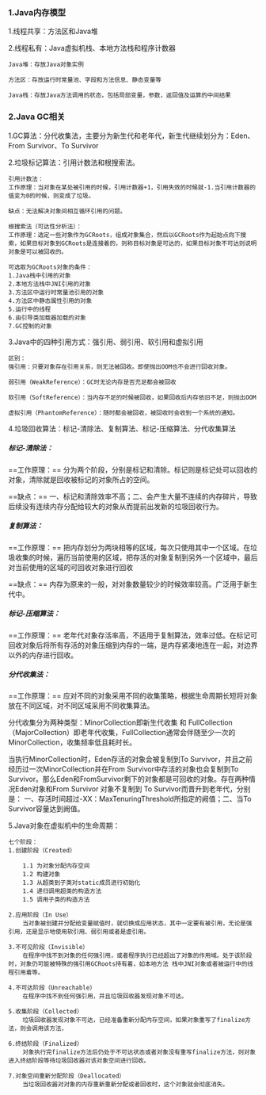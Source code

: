 ### 1.Java内存模型
1.线程共享：方法区和Java堆

2.线程私有：Java虚拟机栈、本地方法栈和程序计数器


```
Java堆：存放Java对象实例

方法区：存放运行时常量池、字段和方法信息、静态变量等

Java栈：存放Java方法调用的状态，包括局部变量，参数，返回值及运算的中间结果
```


### 2.Java GC相关
1.GC算法：分代收集法，主要分为新生代和老年代，新生代继续划分为：Eden、From Survivor、To Survivor

2.垃圾标记算法：引用计数法和根搜索法。

```
引用计数法：
工作原理：当对象在某处被引用的时候，引用计数器+1，引用失效的时候就-1.当引用计数器的值变为0的时候，则变成了垃圾。

缺点：无法解决对象间相互循环引用的问题。

根搜索法（可达性分析法）：
工作原理：选定一些对象作为GCRoots，组成对象集合，然后以GCRoots作为起始点向下搜索，如果目标对象到GCRoots是连接着的，则称目标对象是可达的，如果目标对象不可达则说明对象是可以被回收的。

可选取为GCRoots对象的条件：
1.Java栈中引用的对象
2.本地方法栈中JNI引用的对象
3.方法区中运行时常量池引用的对象
4.方法区中静态属性引用的对象
5.运行中的线程
6.由引导类加载器加载的对象
7.GC控制的对象
```


3.Java中的四种引用方式：强引用、弱引用、软引用和虚拟引用

```
区别：
强引用：只要对象存在引用关系，则无法被回收。即使抛出OOM也不会进行回收对象。

弱引用（WeakReference）：GC时无论内存是否充足都会被回收

软引用（SoftReference）：当内存不足的时候被回收，如果回收后内存依旧不足，则抛出OOM

虚拟引用（PhantomReference）：随时都会被回收，被回收时会收到一个系统的通知。
```

4.垃圾回收算法：标记-清除法、复制算法、标记-压缩算法、分代收集算法

##### 标记-清除法：
==工作原理：== 分为两个阶段，分别是标记和清除。标记则是标记处可以回收的对象，清除就是回收被标记的对象所占的空间。

==缺点：== 一、标记和清除效率不高；二、会产生大量不连续的内存碎片，导致后续没有连续内存分配给较大的对象从而提前出发新的垃圾回收行为。

##### 复制算法：
==工作原理：== 把内存划分为两块相等的区域，每次只使用其中一个区域。在垃圾收集的时候，遍历当前使用的区域，把存活的对象复制到另外一个区域中，最后对当前使用的区域的可回收对象进行回收

==缺点：== 内存为原来的一般，对对象数量较少的时候效率较高。广泛用于新生代中。

##### 标记-压缩算法：
==工作原理：== 老年代对象存活率高，不适用于复制算法，效率过低。在标记可回收对象后将所有存活的对象压缩到内存的一端，是内存紧凑地连在一起，对边界以外的内存进行回收。

##### 分代收集法：
==工作原理：== 应对不同的对象采用不同的收集策略，根据生命周期长短将对象放在不同区域，对不同区域采用不同收集算法。

分代收集分为两种类型：MinorCollection即新生代收集 和 FullCollection（MajorCollection）即老年代收集，FullCollection通常会伴随至少一次的MinorCollection，收集频率低且耗时长。

当执行MinorCollection时，Eden存活的对象会被复制到To Survivor，并且之前经历过一次MinorCollection并在From Survivor中存活的对象也会复制到To Survivor。那么Eden和FromSurvivor剩下的对象都是可回收的对象。存在两种情况Eden对象和From Survivor 对象不复制到 To Survivor而晋升到老年代，分别是：
一、存活时间超过-XX：MaxTenuringThreshold所指定的阙值；二、当To Survivor容量达到阙值。


5.Java对象在虚拟机中的生命周期：

```
七个阶段：
1.创建阶段（Created）

    1.1 为对象分配内存空间
    1.2 构建对象
    1.3 从超类到子类对static成员进行初始化
    1.4 递归调用超类的构造方法
    1.5 调用子类的构造方法

2.应用阶段（In Use）
    当对象被创建并分配给变量赋值时，就切换成应用状态，其中一定要有被引用，无论是强引用，还是显示地使用软引用、弱引用或者是虚引用。

3.不可见阶段（Invisible）
    在程序中找不到对象的任何强引用，或者程序执行已经超出了对象的作用域。处于该阶段时，对象仍可能被特殊的强引用GCRoots持有着，如本地方法 栈中JNI对象或者被运行中的线程引用着等。

4.不可达阶段（Unreachable）
    在程序中找不到任何强引用，并且垃圾回收器发现对象不可达。

5.收集阶段（Collected）
    垃圾回收器发现对象不可达，已经准备重新分配内存空间，如果对象重写了finalize方法，则会调用该方法，
    
6.终结阶段（Finalized）
    对象执行完finalize方法后仍处于不可达状态或者对象没有重写finalize方法，则对象进入终结阶段等待垃圾回收器对该对象空间进行回收。

7.对象空间重新分配阶段（Deallocated）
    当垃圾回收器对对象的内存重新重新分配或者回收时，这个对象就会彻底消失。
```
